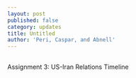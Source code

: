 ```yaml
---
layout: post
published: false
category: updates
title: Untitled
author: 'Peri, Caspar, and Abnell'
---
```

##

Assignment 3: US-Iran Relations Timeline

